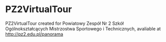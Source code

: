 # PZ2VirtualTour
PZ2VirtualTour created for Powiatowy Zespół Nr 2 Szkół Ogólnokształcących Mistrzostwa Sportowego i Technicznych, avaliable at http://pz2.edu.pl/panorama
